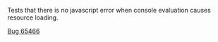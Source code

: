 Tests that there is no javascript error when console evaluation causes resource loading.

[Bug 65466](https://bugs.webkit.org/show_bug.cgi?id=65466)
